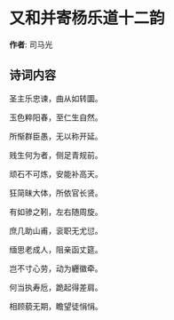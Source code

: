# 又和并寄杨乐道十二韵

**作者**: 司马光

## 诗词内容

圣主乐忠谏，曲从如转圜。

玉色粹阳春，至仁生自然。

所惭群臣愚，无以称开延。

贱生何为者，侧足青规前。

顽石不可炼，安能补高天。

狂简昧大体，所依官长贤。

有如骖之靷，左右随周旋。

庶几助山甫，衮职无尤愆。

缅思老成人，阻亲函丈筵。

岂不寸心劳，动为纒徽牵。

何当执寿卮，跪起得差肩。

相顾藐无期，瞻望徒悁悁。

